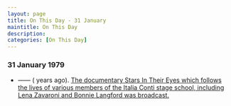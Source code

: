 ```yaml
---
layout: page
title: On This Day - 31 January
maintitle: On This Day
description: 
categories: [On This Day]
---
```


### 31 January 1979
* —— (<span id="age1"></span> years ago). [The documentary Stars In Their Eyes which follows the lives of various members of the Italia Conti stage school, including Lena Zavaroni and Bonnie Langford was broadcast.](/tyne%20tees%20television/1979/01/31/stars-in-their-eyes.html)

<!-- Script for calculating number of years ago -->
<script>
var dob = '19790131';
var year = Number(dob.substr(0, 4));
var month = Number(dob.substr(4, 2)) - 1;
var day = Number(dob.substr(6, 2));
var today = new Date();
var age1 = today.getFullYear() - year;
if (today.getMonth() < month || (today.getMonth() == month && today.getDate() < day)) {
  age1--;
}
document.getElementById("age1").innerHTML=age1;
</script>

